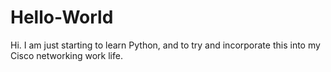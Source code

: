# Hello-World
Hi. 
I am just starting to learn Python, and to try and incorporate this into my Cisco networking work life.

